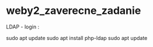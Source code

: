 # weby2_zaverecne_zadanie

LDAP - login :

sudo apt update 
sudo apt install php-ldap
sudo apt update 